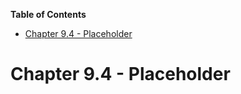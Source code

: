 <!-- START doctoc generated TOC please keep comment here to allow auto update -->
<!-- DON'T EDIT THIS SECTION, INSTEAD RE-RUN doctoc TO UPDATE -->
**Table of Contents**

- [Chapter 9.4 - Placeholder](#chapter-94---placeholder)

<!-- END doctoc generated TOC please keep comment here to allow auto update -->

# Chapter 9.4 - Placeholder
